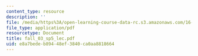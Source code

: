 ```yaml
---
content_type: resource
description: ''
file: /media/https%3A/open-learning-course-data-rc.s3.amazonaws.com/16-01-unified-engineering-i-ii-iii-iv-fall-2005-spring-2006/e8a7bedeb89448ef3840ca0aa8818664_fall_03_sp5_lec.pdf
file_type: application/pdf
resourcetype: Document
title: fall_03_sp5_lec.pdf
uid: e8a7bede-b894-48ef-3840-ca0aa8818664
---
```

